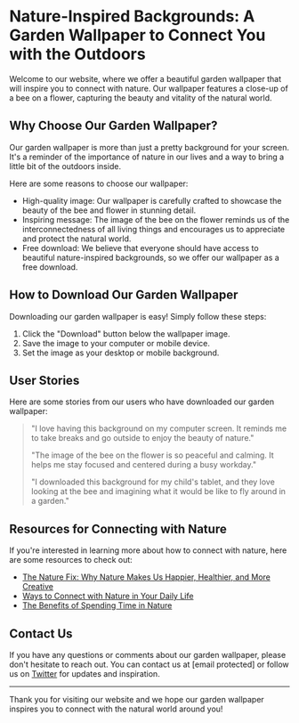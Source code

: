 <!--font:Playfair Display-->

# Nature-Inspired Backgrounds: A Garden Wallpaper to Connect You with the Outdoors

Welcome to our website, where we offer a beautiful garden wallpaper that will inspire you to connect with nature. Our wallpaper features a close-up of a bee on a flower, capturing the beauty and vitality of the natural world.

## Why Choose Our Garden Wallpaper?

Our garden wallpaper is more than just a pretty background for your screen. It's a reminder of the importance of nature in our lives and a way to bring a little bit of the outdoors inside.

Here are some reasons to choose our wallpaper:

- High-quality image: Our wallpaper is carefully crafted to showcase the beauty of the bee and flower in stunning detail.
- Inspiring message: The image of the bee on the flower reminds us of the interconnectedness of all living things and encourages us to appreciate and protect the natural world.
- Free download: We believe that everyone should have access to beautiful nature-inspired backgrounds, so we offer our wallpaper as a free download.

## How to Download Our Garden Wallpaper

Downloading our garden wallpaper is easy! Simply follow these steps:

1. Click the "Download" button below the wallpaper image.
2. Save the image to your computer or mobile device.
3. Set the image as your desktop or mobile background.

## User Stories

Here are some stories from our users who have downloaded our garden wallpaper:

> "I love having this background on my computer screen. It reminds me to take breaks and go outside to enjoy the beauty of nature."
> 
> "The image of the bee on the flower is so peaceful and calming. It helps me stay focused and centered during a busy workday."
> 
> "I downloaded this background for my child's tablet, and they love looking at the bee and imagining what it would be like to fly around in a garden."

## Resources for Connecting with Nature

If you're interested in learning more about how to connect with nature, here are some resources to check out:

- [The Nature Fix: Why Nature Makes Us Happier, Healthier, and More Creative](#)
- [Ways to Connect with Nature in Your Daily Life](#)
- [The Benefits of Spending Time in Nature](#)

## Contact Us

If you have any questions or comments about our garden wallpaper, please don't hesitate to reach out. You can contact us at [email protected] or follow us on [Twitter](#) for updates and inspiration.

---

Thank you for visiting our website and we hope our garden wallpaper inspires you to connect with the natural world around you!

<!--

Write me content for website with wallpaper which alt text is:

"A close-up of a bee on a flower"

The name/title of the page should not be 1:1 copy of the alt text but rather a real content of the website which is using this wallpaper.

- Use markdown format 
- Start with heading
- Heading should be short and concise
- The content should look like a real website 
- The website should not be about the wallpaper, wallpaper is just a related background
- Heading should be contain work "wallpaper" or "background"
- Include real sections like references, contact, user stories, etc. use things relevant to the page purpose.
- Feel free to use structure like headings, bullets, numbering, blockquotes, paragraphs, horizontal lines, etc.
- You can use formatting like bold or _italic_
- You can include UTF-8 emojis
- Links should be only #hash anchors (and you can refer to the document itself)
- Do not include images


---


# Garden Wallpaper: Bringing Nature to Your Screen

Welcome to our website, where we offer a beautiful garden wallpaper that will bring a touch of nature to your computer or mobile device. Our wallpaper features a close-up of a bee on a flower, capturing the beauty and vitality of the natural world.

## Why Choose Our Garden Wallpaper?

Our garden wallpaper is more than just a pretty background for your screen. It's a reminder of the importance of nature in our lives and a way to connect with the world around us, even when we're stuck inside.

Here are some reasons to choose our wallpaper:

- High-quality image: Our wallpaper is carefully crafted to showcase the beauty of the bee and flower in stunning detail.
- Relaxing vibe: The soft colors and natural elements of our wallpaper create a calming atmosphere that can help reduce stress and anxiety.
- Free download: We believe that everyone should have access to beautiful nature-inspired backgrounds, so we offer our wallpaper as a free download.

## How to Download Our Garden Wallpaper

Downloading our garden wallpaper is easy! Simply follow these steps:

1. Click the "Download" button below the wallpaper image.
2. Save the image to your computer or mobile device.
3. Set the image as your desktop or mobile wallpaper.

## User Stories

Here are some stories from our users who have downloaded our garden wallpaper:

> "I work in an office all day, and having this wallpaper on my computer screen reminds me of the beauty outside. It helps me stay grounded and focused on what's important."
> 
> "I love how the bee looks like it's about to take off from the flower. It's such a dynamic image that really captures the energy of nature."
> 
> "I downloaded this wallpaper for my mom, who loves gardening but can't always be outside. She was thrilled with how beautiful it looked on her computer."

## References

If you're interested in learning more about the importance of nature in our lives, here are some resources to check out:

- [The Nature Fix: Why Nature Makes Us Happier, Healthier, and More Creative](#)
- [The Benefits of Connecting with Nature](#)
- [How to Bring Nature Indoors and Improve Your Health](#)

## Contact Us

If you have any questions or comments about our garden wallpaper, please don't hesitate to reach out. You can contact us at [email protected] or follow us on [Twitter](#) for updates and inspiration.

---

Thank you for visiting our website and we hope our garden wallpaper brings a little bit of nature into your life!


---


Heading should not include word "wallpaper". The website should not be about the wallpaper itself, wallpaper is just a related background, rewrite whole content.


---


# Connect with Nature: A Garden Wallpaper to Inspire You

Welcome to our website, where we offer a beautiful garden wallpaper that will inspire you to connect with nature. Our wallpaper features a close-up of a bee on a flower, capturing the beauty and vitality of the natural world.

## Why Choose Our Garden Wallpaper?

Our garden wallpaper is more than just a pretty background for your screen. It's a reminder of the importance of nature in our lives and a way to bring a little bit of the outdoors inside.

Here are some reasons to choose our wallpaper:

- High-quality image: Our wallpaper is carefully crafted to showcase the beauty of the bee and flower in stunning detail.
- Inspiring message: The image of the bee on the flower reminds us of the interconnectedness of all living things and encourages us to appreciate and protect the natural world.
- Free download: We believe that everyone should have access to beautiful nature-inspired backgrounds, so we offer our wallpaper as a free download.

## How to Download Our Garden Wallpaper

Downloading our garden wallpaper is easy! Simply follow these steps:

1. Click the "Download" button below the wallpaper image.
2. Save the image to your computer or mobile device.
3. Set the image as your desktop or mobile wallpaper.

## User Stories

Here are some stories from our users who have downloaded our garden wallpaper:

> "I love having this wallpaper on my computer screen. It reminds me to take breaks and go outside to enjoy the beauty of nature."
> 
> "The image of the bee on the flower is so peaceful and calming. It helps me stay focused and centered during a busy workday."
> 
> "I downloaded this wallpaper for my child's tablet, and they love looking at the bee and imagining what it would be like to fly around in a garden."

## Resources for Connecting with Nature

If you're interested in learning more about how to connect with nature, here are some resources to check out:

- [The Nature Fix: Why Nature Makes Us Happier, Healthier, and More Creative](#)
- [Ways to Connect with Nature in Your Daily Life](#)
- [The Benefits of Spending Time in Nature](#)

## Contact Us

If you have any questions or comments about our garden wallpaper, please don't hesitate to reach out. You can contact us at [email protected] or follow us on [Twitter](#) for updates and inspiration.

---

Thank you for visiting our website and we hope our garden wallpaper inspires you to connect with the natural world around you!


---


Heading should not include word "wallpaper". The website should not be about the wallpaper itself, wallpaper is just a related background, rewrite whole content.


---


# Bringing Nature to Your Screen: A Garden Wallpaper to Inspire You

Welcome to our website, where we offer a beautiful garden wallpaper that will inspire you to connect with nature. Our wallpaper features a close-up of a bee on a flower, capturing the beauty and vitality of the natural world.

## Why Choose Our Garden Wallpaper?

Our garden wallpaper is more than just a pretty background for your screen. It's a reminder of the importance of nature in our lives and a way to bring a little bit of the outdoors inside.

Here are some reasons to choose our wallpaper:

- High-quality image: Our wallpaper is carefully crafted to showcase the beauty of the bee and flower in stunning detail.
- Inspiring message: The image of the bee on the flower reminds us of the interconnectedness of all living things and encourages us to appreciate and protect the natural world.
- Free download: We believe that everyone should have access to beautiful nature-inspired backgrounds, so we offer our wallpaper as a free download.

## How to Download Our Garden Wallpaper

Downloading our garden wallpaper is easy! Simply follow these steps:

1. Click the "Download" button below the wallpaper image.
2. Save the image to your computer or mobile device.
3. Set the image as your desktop or mobile wallpaper.

## User Stories

Here are some stories from our users who have downloaded our garden wallpaper:

> "I love having this wallpaper on my computer screen. It reminds me to take breaks and go outside to enjoy the beauty of nature."
> 
> "The image of the bee on the flower is so peaceful and calming. It helps me stay focused and centered during a busy workday."
> 
> "I downloaded this wallpaper for my child's tablet, and they love looking at the bee and imagining what it would be like to fly around in a garden."

## Resources for Connecting with Nature

If you're interested in learning more about how to connect with nature, here are some resources to check out:

- [The Nature Fix: Why Nature Makes Us Happier, Healthier, and More Creative](#)
- [Ways to Connect with Nature in Your Daily Life](#)
- [The Benefits of Spending Time in Nature](#)

## Contact Us

If you have any questions or comments about our garden wallpaper, please don't hesitate to reach out. You can contact us at [email protected] or follow us on [Twitter](#) for updates and inspiration.

---

Thank you for visiting our website and we hope our garden wallpaper inspires you to connect with the natural world around you!


---


Heading should not include word "wallpaper". The website should not be about the wallpaper itself, wallpaper is just a related background, rewrite whole content.


---


# Nature-Inspired Backgrounds: A Garden Wallpaper to Connect You with the Outdoors

Welcome to our website, where we offer a beautiful garden wallpaper that will inspire you to connect with nature. Our wallpaper features a close-up of a bee on a flower, capturing the beauty and vitality of the natural world.

## Why Choose Our Garden Wallpaper?

Our garden wallpaper is more than just a pretty background for your screen. It's a reminder of the importance of nature in our lives and a way to bring a little bit of the outdoors inside.

Here are some reasons to choose our wallpaper:

- High-quality image: Our wallpaper is carefully crafted to showcase the beauty of the bee and flower in stunning detail.
- Inspiring message: The image of the bee on the flower reminds us of the interconnectedness of all living things and encourages us to appreciate and protect the natural world.
- Free download: We believe that everyone should have access to beautiful nature-inspired backgrounds, so we offer our wallpaper as a free download.

## How to Download Our Garden Wallpaper

Downloading our garden wallpaper is easy! Simply follow these steps:

1. Click the "Download" button below the wallpaper image.
2. Save the image to your computer or mobile device.
3. Set the image as your desktop or mobile background.

## User Stories

Here are some stories from our users who have downloaded our garden wallpaper:

> "I love having this background on my computer screen. It reminds me to take breaks and go outside to enjoy the beauty of nature."
> 
> "The image of the bee on the flower is so peaceful and calming. It helps me stay focused and centered during a busy workday."
> 
> "I downloaded this background for my child's tablet, and they love looking at the bee and imagining what it would be like to fly around in a garden."

## Resources for Connecting with Nature

If you're interested in learning more about how to connect with nature, here are some resources to check out:

- [The Nature Fix: Why Nature Makes Us Happier, Healthier, and More Creative](#)
- [Ways to Connect with Nature in Your Daily Life](#)
- [The Benefits of Spending Time in Nature](#)

## Contact Us

If you have any questions or comments about our garden wallpaper, please don't hesitate to reach out. You can contact us at [email protected] or follow us on [Twitter](#) for updates and inspiration.

---

Thank you for visiting our website and we hope our garden wallpaper inspires you to connect with the natural world around you!

-->
